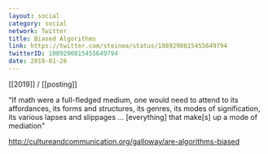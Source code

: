 ```yaml
---
layout: social
category: social
network: Twitter
title: Biased Algorithms
link: https://twitter.com/steinea/status/1089290815455649794
twitterID: 1089290815455649794
date: 2019-01-26
---
```


[[2019]] / [[posting]]

"If math were a full-fledged medium, one would need to attend to its affordances, its forms and structures, its genres, its modes of signification, its various lapses and slippages ... [everything] that make[s] up a mode of mediation"

<http://cultureandcommunication.org/galloway/are-algorithms-biased>
